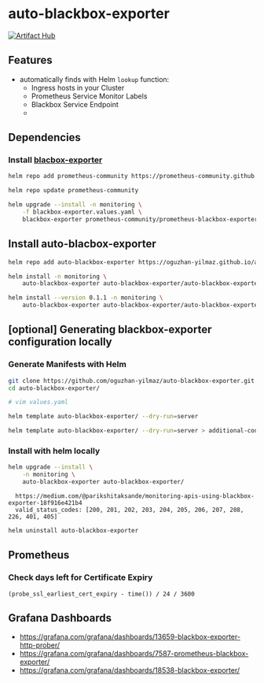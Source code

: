 # auto-blackbox-exporter

[![Artifact Hub](https://img.shields.io/endpoint?url=https://artifacthub.io/badge/repository/auto-blackbox-exporter)](https://artifacthub.io/packages/helm/auto-blackbox-exporter/auto-blackbox-exporter)

<!-- 

- https://promlabs.com/blog/2024/02/06/monitoring-tls-endpoint-certificate-expiration-with-prometheus/
- https://www.infracloud.io/blogs/monitoring-endpoints-kubernetes-blackbox-exporter/

- https://github.com/prometheus-operator/prometheus-operator/blob/main/Documentation/additional-scrape-config.md !!!!! -->


<!-- additionalScrapeConfigsSecret
    - prometheus.prometheusSpec.additionalScrapeConfigsSecret -->
## Features

- automatically finds with Helm `lookup` function:
    - Ingress hosts in your Cluster
    - Prometheus Service Monitor Labels
    - Blackbox Service Endpoint
    - 

## Dependencies


### Install [blacbox-exporter](https://artifacthub.io/packages/helm/prometheus-community/prometheus-blackbox-exporter)

```bash
helm repo add prometheus-community https://prometheus-community.github.io/helm-charts

helm repo update prometheus-community

helm upgrade --install -n monitoring \
    -f blackbox-exporter.values.yaml \
    blackbox-exporter prometheus-community/prometheus-blackbox-exporter 
```
## Install auto-blacbox-exporter

```bash
helm repo add auto-blackbox-exporter https://oguzhan-yilmaz.github.io/auto-blackbox-exporter/

helm install -n monitoring \
    auto-blackbox-exporter auto-blackbox-exporter/auto-blackbox-exporter

helm install --version 0.1.1 -n monitoring \
    auto-blackbox-exporter auto-blackbox-exporter/auto-blackbox-exporter
```


## [optional] Generating blackbox-exporter configuration locally


### Generate Manifests with Helm

```bash
git clone https://github.com/oguzhan-yilmaz/auto-blackbox-exporter.git
cd auto-blackbox-exporter/

# vim values.yaml

helm template auto-blackbox-exporter/ --dry-run=server

helm template auto-blackbox-exporter/ --dry-run=server > additional-config.yaml
```

### Install with helm locally

```bash
helm upgrade --install \
    -n monitoring \
    auto-blackbox-exporter auto-blackbox-exporter/
```

      https://medium.com/@parikshitaksande/monitoring-apis-using-blackbox-exporter-18f916e421b4
      valid_status_codes: [200, 201, 202, 203, 204, 205, 206, 207, 208, 226, 401, 405]


```bash
helm uninstall auto-blackbox-exporter
```

## Prometheus


### Check days left for Certificate Expiry  

```promql
(probe_ssl_earliest_cert_expiry - time()) / 24 / 3600
```

<!-- ---------

fetaures:
- auto find prometheus config for correct labels
- 
probe_ssl_earliest_cert_expiry

---------
 -->

## Grafana Dashboards 

- https://grafana.com/grafana/dashboards/13659-blackbox-exporter-http-prober/
- https://grafana.com/grafana/dashboards/7587-prometheus-blackbox-exporter/
- https://grafana.com/grafana/dashboards/18538-blackbox-exporter/

